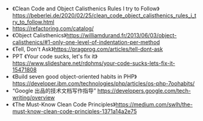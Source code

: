 * 《Clean Code and Object Calisthenics Rules I try to Follow》https://beberlei.de/2020/02/25/clean_code_object_calisthenics_rules_i_try_to_follow.html
* https://refactoring.com/catalog/
* 《Object Calisthenics》https://williamdurand.fr/2013/06/03/object-calisthenics/#1-only-one-level-of-indentation-per-method
* 《Tell, Don't Ask》https://pragprog.com/articles/tell-dont-ask
* PPT 《Your code sucks, let's fix it》https://www.slideshare.net/rdohms/your-code-sucks-lets-fix-it-15471808
* 《Build seven good object-oriented habits in PHP》https://developer.ibm.com/technologies/php/articles/os-php-7oohabits/
* “Google 出品的技术文档写作指导” https://developers.google.com/tech-writing/overview
* 《The Must-Know Clean Code Principles》https://medium.com/swlh/the-must-know-clean-code-principles-1371a14a2e75

